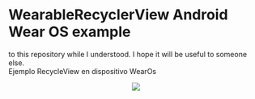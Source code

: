 # WearableRecyclerView Android Wear OS example


to this repository while I understood. I hope it will be useful to someone else.  
Ejemplo RecycleView en dispositivo WearOs
<p align="center">
<img src="https://github.com/Edith-Aylin/Cursos/blob/main/doc/screen_example.png"/>  
</p>
